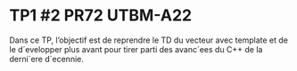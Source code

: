 # TP1 #2 PR72 UTBM-A22
Dans ce TP, l’objectif est de reprendre le TD du vecteur avec template et de le d´evelopper plus avant pour tirer parti des avanc´ees du C++ de la derni`ere d´ecennie.
